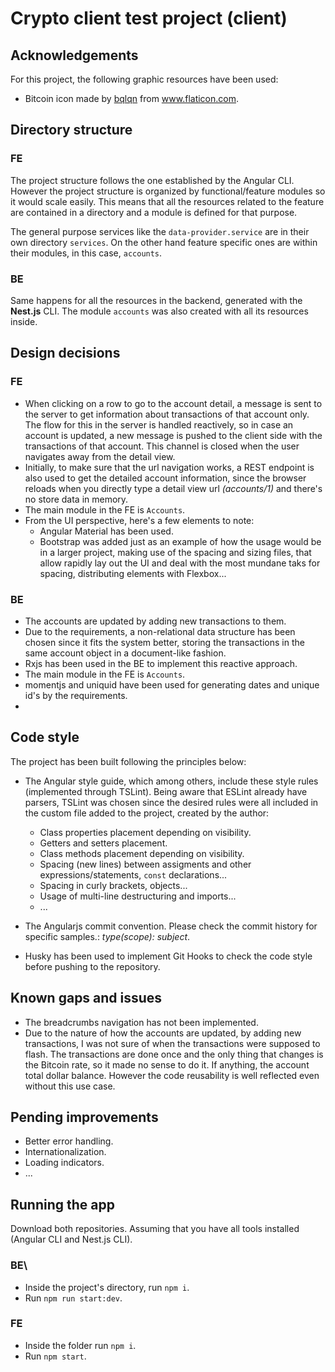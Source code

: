 # Crypto client test project (client)

## Acknowledgements
For this project, the following graphic resources have been used:
* Bitcoin icon made by <a href="https://www.flaticon.com/authors/bqlqn" title="bqlqn">bqlqn</a> from <a href="https://www.flaticon.com/" title="Flaticon"> www.flaticon.com</a>.

## Directory structure

### FE
The project structure follows the one established by the Angular CLI. However the project structure is organized by 
functional/feature modules so it would scale easily. This means that all the resources related to the feature
are contained in a directory and a module is defined for that purpose.

The general purpose services like the ```data-provider.service``` are in their own directory ```services```.
On the other hand feature specific ones are within their modules, in this case, ```accounts```.

### BE
Same happens for all the resources in the backend, generated with the **Nest.js** CLI. The module ```accounts``` was also created
with all its resources inside.

## Design decisions

### FE

* When clicking on a row to go to the account detail, a message is sent to the server to get information
about transactions of that account only. The flow for this in the server is handled reactively, so in case 
an account is updated, a new message is pushed to the client side with the transactions of that account. This channel
is closed when the user navigates away from the detail view.
* Initially, to make sure that the url navigation works, a REST endpoint is also used to get the detailed account information, since
the browser reloads when you directly type a detail view url _(accounts/1)_ and there's no store data in memory.
* The main module in the FE is ```Accounts```.
* From the UI perspective, here's a few elements to note:
  * Angular Material has been used.
  * Bootstrap was added just as an example of how the usage would be in a larger project, making use
  of the spacing and sizing files, that allow rapidly lay out the UI and deal with the most mundane
  taks for spacing, distributing elements with Flexbox...

### BE
* The accounts are updated by adding new transactions to them.
* Due to the requirements, a non-relational data structure has been chosen since it fits the system better,
storing the transactions in the same account object in a document-like fashion.
* Rxjs has been used in the BE to implement this reactive approach.
* The main module in the FE is ```Accounts```.
* momentjs and uniquid have been used for generating dates and unique id's by the requirements.
* 

## Code style
The project has been built following the principles below:
* The Angular style guide, which among others, include these style rules (implemented through TSLint). Being aware
that ESLint already have parsers, TSLint was chosen since the desired rules were all included in the custom
file added to the project, created by the author:
  * Class properties placement depending on visibility.
  * Getters and setters placement.
  * Class methods placement depending on visibility.
  * Spacing (new lines) between assigments and other expressions/statements, `const` declarations...
  * Spacing in curly brackets, objects...
  * Usage of multi-line destructuring and imports...
  * ...

* The Angularjs commit convention. Please check the commit history for specific samples.: *type(scope): subject*.
* Husky has been used to implement Git Hooks to check the code style before pushing to the repository.  


## Known gaps and issues
* The breadcrumbs navigation has not been implemented.
* Due to the nature of how the accounts are updated, by adding new transactions, I was not sure of when the
transactions were supposed to flash. The transactions are done once and the only thing that changes is the
Bitcoin rate, so it made no sense to do it. If anything, the account total dollar balance. However the code
reusability is well reflected even without this use case.


## Pending improvements
* Better error handling.
* Internationalization.
* Loading indicators.
* ...


## Running the app
Download both repositories. Assuming that you have all tools installed (Angular CLI and Nest.js CLI).

### BE\
* Inside the project's directory, run ```npm i```.
* Run ```npm run start:dev```.

### FE
* Inside the folder run ```npm i```.
* Run ```npm start```.


